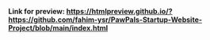 **Link for preview: https://htmlpreview.github.io/?https://github.com/fahim-ysr/PawPals-Startup-Website-Project/blob/main/index.html**
